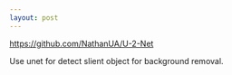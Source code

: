 ```yaml
---
layout: post
---
```


<https://github.com/NathanUA/U-2-Net>

Use unet for detect slient object for background removal.

